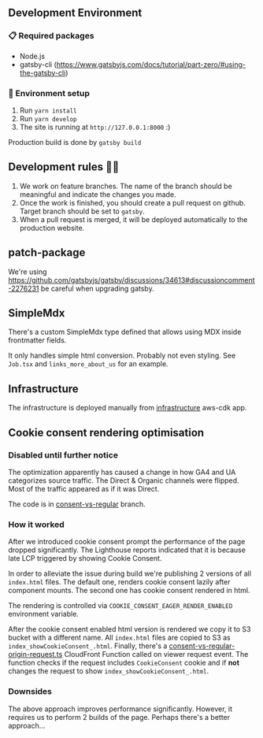 ## Development Environment

### 📋 Required packages

- Node.js
- gatsby-cli (https://www.gatsbyjs.com/docs/tutorial/part-zero/#using-the-gatsby-cli)

### 🚀 Environment setup

1. Run `yarn install`
1. Run `yarn develop`
1. The site is running at `http://127.0.0.1:8000` :)

Production build is done by `gatsby build`

## Development rules 👮‍♂

1. We work on feature branches. The name of the branch should be meaningful and indicate the changes you made.
1. Once the work is finished, you should create a pull request on github. Target branch should be set to `gatsby`.
1. When a pull request is merged, it will be deployed automatically to the production website.

## patch-package

We're using https://github.com/gatsbyjs/gatsby/discussions/34613#discussioncomment-2276231
be careful when upgrading gatsby.

## SimpleMdx

There's a custom SimpleMdx type defined that allows
using MDX inside frontmatter fields.

It only handles simple html conversion. Probably not even styling.
See `Job.tsx` and `links_more_about_us` for an example.

## Infrastructure

The infrastructure is deployed manually from [infrastructure](infrastructure) aws-cdk app.

## Cookie consent rendering optimisation

### Disabled until further notice

The optimization apparently has caused a change in how GA4 and UA categorizes source traffic.
The Direct & Organic channels were flipped. Most of the traffic appeared as if it was Direct.

The code is in [consent-vs-regular](https://github.com/bright/new-www/tree/consent-vs-regular) branch.

### How it worked

After we introduced cookie consent prompt the performance of the page dropped significantly.
The Lighthouse reports indicated that it is because late LCP triggered by showing Cookie Consent.

In order to alleviate the issue during build we're publishing 2 versions of all `index.html` files.
The default one, renders cookie consent lazily after component mounts.
The second one has cookie consent rendered in html.

The rendering is controlled via `COOKIE_CONSENT_EAGER_RENDER_ENABLED` environment variable.

After the cookie consent enabled html version is rendered we copy it to S3 bucket with a different name.
All `index.html` files are copied to S3 as `index_showCookieConsent_.html`.
Finally, there's a [consent-vs-regular-origin-request.ts](infrastructure/lib/consent-vs-regular-origin-request.ts)
CloudFront Function called on viewer request event.
The function checks if the request includes `CookieConsent` cookie and if **not** changes the request to
show `index_showCookieConsent_.html`.

### Downsides

The above approach improves performance significantly. However, it requires us to perform 2 builds of the page.
Perhaps there's a better approach...

